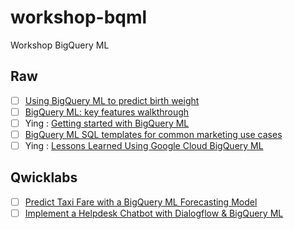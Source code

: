 # workshop-bqml
Workshop BigQuery ML

## Raw
- [ ] [Using BigQuery ML to predict birth weight](https://cloud.google.com/bigquery-ml/docs/bigqueryml-natality)
- [ ] [BigQuery ML: key features walkthrough](https://www.coursera.org/lecture/gcp-big-data-ml-fundamentals/bigquery-ml-key-features-walkthrough-KUEiL)
- [ ] Ying : [Getting started with BigQuery ML](https://cloud.google.com/bigquery-ml/docs/bigqueryml-web-ui-start)
- [ ] [BigQuery ML SQL templates for common marketing use cases](https://github.com/GoogleCloudPlatform/bigquery-ml-templates/)
- [ ] Ying : [Lessons Learned Using Google Cloud BigQuery ML](https://towardsdatascience.com/lessons-learned-using-google-cloud-bigquery-ml-dfd4763463c)

## Qwicklabs
- [ ] [Predict Taxi Fare with a BigQuery ML Forecasting Model](https://google.qwiklabs.com/focuses/1797?catalog_rank=%7B%22rank%22%3A3%2C%22num_filters%22%3A0%2C%22has_search%22%3Atrue%7D&parent=catalog&search_id=3968098)
- [ ] [Implement a Helpdesk Chatbot with Dialogflow & BigQuery ML](https://google.qwiklabs.com/focuses/4414?catalog_rank=%7B%22rank%22%3A4%2C%22num_filters%22%3A0%2C%22has_search%22%3Atrue%7D&parent=catalog&search_id=3968098)
